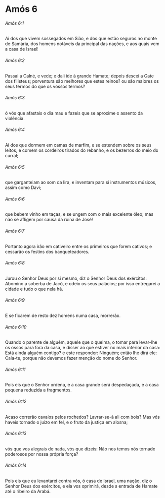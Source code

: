 # Amós 6

###### Amós 6:1

Ai dos que vivem sossegados em Sião, e dos que estão seguros no monte de Samária, dos homens notáveis da principal das nações, e aos quais vem a casa de Israel!

###### Amós 6:2

Passai a Calné, e vede; e dali ide à grande Hamate; depois descei a Gate dos filisteus; porventura são melhores que estes reinos? ou são maiores os seus termos do que os vossos termos?

###### Amós 6:3

ó vós que afastais o dia mau e fazeis que se aproxime o assento da violência.

###### Amós 6:4

Ai dos que dormem em camas de marfim, e se estendem sobre os seus leitos, e comem os cordeiros tirados do rebanho, e os bezerros do meio do curral;

###### Amós 6:5

que garganteiam ao som da lira, e inventam para si instrumentos músicos, assim como Davi;

###### Amós 6:6

que bebem vinho em taças, e se ungem com o mais excelente óleo; mas não se afligem por causa da ruína de José!

###### Amós 6:7

Portanto agora irão em cativeiro entre os primeiros que forem cativos; e cessarão os festins dos banqueteadores.

###### Amós 6:8

Jurou o Senhor Deus por si mesmo, diz o Senhor Deus dos exércitos: Abomino a soberba de Jacó, e odeio os seus palácios; por isso entregarei a cidade e tudo o que nela há.

###### Amós 6:9

E se ficarem de resto dez homens numa casa, morrerão.

###### Amós 6:10

Quando o parente de alguém, aquele que o queima, o tomar para levar-lhe os ossos para fora da casa, e disser ao que estiver no mais interior da casa: Está ainda alguém contigo? e este responder: Ninguém; então lhe dirá ele: Cala-te, porque não devemos fazer menção do nome do Senhor.

###### Amós 6:11

Pois eis que o Senhor ordena, e a casa grande será despedaçada, e a casa pequena reduzida a fragmentos.

###### Amós 6:12

Acaso correrão cavalos pelos rochedos? Lavrar-se-á ali com bois? Mas vós haveis tornado o juízo em fel, e o fruto da justiça em alosna;

###### Amós 6:13

vós que vos alegrais de nada, vós que dizeis: Não nos temos nós tornado poderosos por nossa própria força?

###### Amós 6:14

Pois eis que eu levantarei contra vós, ó casa de Israel, uma nação, diz o Senhor Deus dos exércitos, e ela vos oprimirá, desde a entrada de Hamate até o ribeiro da Arabá.

